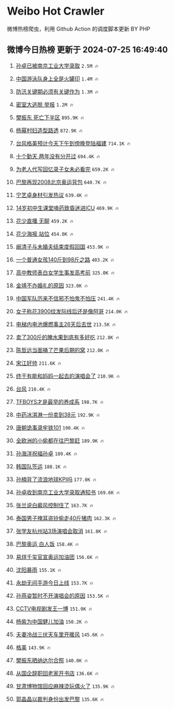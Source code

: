 # Weibo Hot Crawler 



微博热榜爬虫，利用 Github Action 的调度脚本更新 BY PHP 


## 微博今日热榜 更新于 2024-07-25 16:49:40 
1. [孙卓已被南京工业大学录取](https://s.weibo.com/weibo?q=%23%E5%AD%99%E5%8D%93%E5%B7%B2%E8%A2%AB%E5%8D%97%E4%BA%AC%E5%B7%A5%E4%B8%9A%E5%A4%A7%E5%AD%A6%E5%BD%95%E5%8F%96%23&t=31&band_rank=1&Refer=top) `2.5M 🔥` 

1. [中国游泳队身上全是火罐印](https://s.weibo.com/weibo?q=%23%E4%B8%AD%E5%9B%BD%E6%B8%B8%E6%B3%B3%E9%98%9F%E8%BA%AB%E4%B8%8A%E5%85%A8%E6%98%AF%E7%81%AB%E7%BD%90%E5%8D%B0%23&t=31&band_rank=2&Refer=top) `1.4M 🔥` 

1. [防汛关键期必须有关键作为](https://s.weibo.com/weibo?q=%23%E9%98%B2%E6%B1%9B%E5%85%B3%E9%94%AE%E6%9C%9F%E5%BF%85%E9%A1%BB%E6%9C%89%E5%85%B3%E9%94%AE%E4%BD%9C%E4%B8%BA%23&t=31&band_rank=3&Refer=top) `1.3M 🔥` 

1. [密室大逃脱 举报](https://s.weibo.com/weibo?q=%E5%AF%86%E5%AE%A4%E5%A4%A7%E9%80%83%E8%84%B1%20%E4%B8%BE%E6%8A%A5&t=31&band_rank=4&Refer=top) `1.2M 🔥` 

1. [樊振东 死亡下半区](https://s.weibo.com/weibo?q=%E6%A8%8A%E6%8C%AF%E4%B8%9C%20%E6%AD%BB%E4%BA%A1%E4%B8%8B%E5%8D%8A%E5%8C%BA&t=31&band_rank=5&Refer=top) `895.9K 🔥` 

1. [杨幂村妇造型路透](https://s.weibo.com/weibo?q=%23%E6%9D%A8%E5%B9%82%E6%9D%91%E5%A6%87%E9%80%A0%E5%9E%8B%E8%B7%AF%E9%80%8F%23&t=31&band_rank=6&Refer=top) `872.9K 🔥` 

1. [台风格美预计今天下午到傍晚登陆福建](https://s.weibo.com/weibo?q=%23%E5%8F%B0%E9%A3%8E%E6%A0%BC%E7%BE%8E%E9%A2%84%E8%AE%A1%E4%BB%8A%E5%A4%A9%E4%B8%8B%E5%8D%88%E5%88%B0%E5%82%8D%E6%99%9A%E7%99%BB%E9%99%86%E7%A6%8F%E5%BB%BA%23&t=31&band_rank=7&Refer=top) `714.1K 🔥` 

1. [十个勤天 两年没有分开过](https://s.weibo.com/weibo?q=%E5%8D%81%E4%B8%AA%E5%8B%A4%E5%A4%A9%20%E4%B8%A4%E5%B9%B4%E6%B2%A1%E6%9C%89%E5%88%86%E5%BC%80%E8%BF%87&t=31&band_rank=8&Refer=top) `694.4K 🔥` 

1. [为老人代写回忆录子女未必看完](https://s.weibo.com/weibo?q=%23%E4%B8%BA%E8%80%81%E4%BA%BA%E4%BB%A3%E5%86%99%E5%9B%9E%E5%BF%86%E5%BD%95%E5%AD%90%E5%A5%B3%E6%9C%AA%E5%BF%85%E7%9C%8B%E5%AE%8C%23&t=31&band_rank=9&Refer=top) `659.2K 🔥` 

1. [巴黎再现2008北京奥运背包](https://s.weibo.com/weibo?q=%23%E5%B7%B4%E9%BB%8E%E5%86%8D%E7%8E%B02008%E5%8C%97%E4%BA%AC%E5%A5%A5%E8%BF%90%E8%83%8C%E5%8C%85%23&t=31&band_rank=10&Refer=top) `640.7K 🔥` 

1. [宁艺卓身材引发热议](https://s.weibo.com/weibo?q=%23%E5%AE%81%E8%89%BA%E5%8D%93%E8%BA%AB%E6%9D%90%E5%BC%95%E5%8F%91%E7%83%AD%E8%AE%AE%23&t=31&band_rank=11&Refer=top) `639.4K 🔥` 

1. [14岁初中生课堂嗑药致昏迷进ICU](https://s.weibo.com/weibo?q=%2314%E5%B2%81%E5%88%9D%E4%B8%AD%E7%94%9F%E8%AF%BE%E5%A0%82%E5%97%91%E8%8D%AF%E8%87%B4%E6%98%8F%E8%BF%B7%E8%BF%9BICU%23&t=31&band_rank=12&Refer=top) `469.9K 🔥` 

1. [花少直播 无聊](https://s.weibo.com/weibo?q=%E8%8A%B1%E5%B0%91%E7%9B%B4%E6%92%AD%20%E6%97%A0%E8%81%8A&t=31&band_rank=13&Refer=top) `459.2K 🔥` 

1. [花少海报 站位](https://s.weibo.com/weibo?q=%E8%8A%B1%E5%B0%91%E6%B5%B7%E6%8A%A5%20%E7%AB%99%E4%BD%8D&t=31&band_rank=14&Refer=top) `454.0K 🔥` 

1. [阚清子与未婚夫结束度假回国](https://s.weibo.com/weibo?q=%23%E9%98%9A%E6%B8%85%E5%AD%90%E4%B8%8E%E6%9C%AA%E5%A9%9A%E5%A4%AB%E7%BB%93%E6%9D%9F%E5%BA%A6%E5%81%87%E5%9B%9E%E5%9B%BD%23&t=31&band_rank=15&Refer=top) `453.9K 🔥` 

1. [一个普通女孩140斤到98斤之路](https://s.weibo.com/weibo?q=%23%E4%B8%80%E4%B8%AA%E6%99%AE%E9%80%9A%E5%A5%B3%E5%AD%A9140%E6%96%A4%E5%88%B098%E6%96%A4%E4%B9%8B%E8%B7%AF%23&t=31&band_rank=16&Refer=top) `403.2K 🔥` 

1. [高中教师表白女学生事发高考前](https://s.weibo.com/weibo?q=%23%E9%AB%98%E4%B8%AD%E6%95%99%E5%B8%88%E8%A1%A8%E7%99%BD%E5%A5%B3%E5%AD%A6%E7%94%9F%E4%BA%8B%E5%8F%91%E9%AB%98%E8%80%83%E5%89%8D%23&t=31&band_rank=17&Refer=top) `325.0K 🔥` 

1. [金靖不办婚礼的原因](https://s.weibo.com/weibo?q=%23%E9%87%91%E9%9D%96%E4%B8%8D%E5%8A%9E%E5%A9%9A%E7%A4%BC%E7%9A%84%E5%8E%9F%E5%9B%A0%23&t=31&band_rank=18&Refer=top) `323.0K 🔥` 

1. [中国军队历来不信邪不怕鬼不怕压](https://s.weibo.com/weibo?q=%23%E4%B8%AD%E5%9B%BD%E5%86%9B%E9%98%9F%E5%8E%86%E6%9D%A5%E4%B8%8D%E4%BF%A1%E9%82%AA%E4%B8%8D%E6%80%95%E9%AC%BC%E4%B8%8D%E6%80%95%E5%8E%8B%23&t=31&band_rank=19&Refer=top) `241.4K 🔥` 

1. [女子称花3900纹发际线后还是像阿哥](https://s.weibo.com/weibo?q=%23%E5%A5%B3%E5%AD%90%E7%A7%B0%E8%8A%B13900%E7%BA%B9%E5%8F%91%E9%99%85%E7%BA%BF%E5%90%8E%E8%BF%98%E6%98%AF%E5%83%8F%E9%98%BF%E5%93%A5%23&t=31&band_rank=20&Refer=top) `214.0K 🔥` 

1. [电梯内电池爆燃事主26天后去世](https://s.weibo.com/weibo?q=%23%E7%94%B5%E6%A2%AF%E5%86%85%E7%94%B5%E6%B1%A0%E7%88%86%E7%87%83%E4%BA%8B%E4%B8%BB26%E5%A4%A9%E5%90%8E%E5%8E%BB%E4%B8%96%23&t=31&band_rank=21&Refer=top) `213.5K 🔥` 

1. [卖了300斤的腌水果到底有多好吃](https://s.weibo.com/weibo?q=%E5%8D%96%E4%BA%86300%E6%96%A4%E7%9A%84%E8%85%8C%E6%B0%B4%E6%9E%9C%E5%88%B0%E5%BA%95%E6%9C%89%E5%A4%9A%E5%A5%BD%E5%90%83&t=31&band_rank=22&Refer=top) `212.8K 🔥` 

1. [陈哲远当面捅了芒果后期的窝](https://s.weibo.com/weibo?q=%23%E9%99%88%E5%93%B2%E8%BF%9C%E5%BD%93%E9%9D%A2%E6%8D%85%E4%BA%86%E8%8A%92%E6%9E%9C%E5%90%8E%E6%9C%9F%E7%9A%84%E7%AA%9D%23&t=31&band_rank=23&Refer=top) `212.0K 🔥` 

1. [宋江好帅](https://s.weibo.com/weibo?q=%E5%AE%8B%E6%B1%9F%E5%A5%BD%E5%B8%85&t=31&band_rank=24&Refer=top) `211.6K 🔥` 

1. [终于有能和妈妈一起去的演唱会了](https://s.weibo.com/weibo?q=%23%E7%BB%88%E4%BA%8E%E6%9C%89%E8%83%BD%E5%92%8C%E5%A6%88%E5%A6%88%E4%B8%80%E8%B5%B7%E5%8E%BB%E7%9A%84%E6%BC%94%E5%94%B1%E4%BC%9A%E4%BA%86%23&t=31&band_rank=25&Refer=top) `210.9K 🔥` 

1. [台风](https://s.weibo.com/weibo?q=%E5%8F%B0%E9%A3%8E&t=31&band_rank=26&Refer=top) `210.4K 🔥` 

1. [TFBOYS才是最早的养成系](https://s.weibo.com/weibo?q=%23TFBOYS%E6%89%8D%E6%98%AF%E6%9C%80%E6%97%A9%E7%9A%84%E5%85%BB%E6%88%90%E7%B3%BB%23&t=31&band_rank=27&Refer=top) `198.7K 🔥` 

1. [中药冰淇淋一份卖到38元](https://s.weibo.com/weibo?q=%23%E4%B8%AD%E8%8D%AF%E5%86%B0%E6%B7%87%E6%B7%8B%E4%B8%80%E4%BB%BD%E5%8D%96%E5%88%B038%E5%85%83%23&t=31&band_rank=28&Refer=top) `192.9K 🔥` 

1. [唐朝诡事录牢铁101](https://s.weibo.com/weibo?q=%23%E5%94%90%E6%9C%9D%E8%AF%A1%E4%BA%8B%E5%BD%95%E7%89%A2%E9%93%81101%23&t=31&band_rank=29&Refer=top) `190.4K 🔥` 

1. [全欧洲的小偷都在往巴黎赶](https://s.weibo.com/weibo?q=%23%E5%85%A8%E6%AC%A7%E6%B4%B2%E7%9A%84%E5%B0%8F%E5%81%B7%E9%83%BD%E5%9C%A8%E5%BE%80%E5%B7%B4%E9%BB%8E%E8%B5%B6%23&t=31&band_rank=30&Refer=top) `189.9K 🔥` 

1. [孙海洋祝福孙卓](https://s.weibo.com/weibo?q=%23%E5%AD%99%E6%B5%B7%E6%B4%8B%E7%A5%9D%E7%A6%8F%E5%AD%99%E5%8D%93%23&t=31&band_rank=31&Refer=top) `189.4K 🔥` 

1. [韩国队签运](https://s.weibo.com/weibo?q=%E9%9F%A9%E5%9B%BD%E9%98%9F%E7%AD%BE%E8%BF%90&t=31&band_rank=32&Refer=top) `188.1K 🔥` 

1. [孙楠背了流浪地球KPI吗](https://s.weibo.com/weibo?q=%23%E5%AD%99%E6%A5%A0%E8%83%8C%E4%BA%86%E6%B5%81%E6%B5%AA%E5%9C%B0%E7%90%83KPI%E5%90%97%23&t=31&band_rank=33&Refer=top) `177.0K 🔥` 

1. [孙卓收到南京工业大学录取通知书](https://s.weibo.com/weibo?q=%23%E5%AD%99%E5%8D%93%E6%94%B6%E5%88%B0%E5%8D%97%E4%BA%AC%E5%B7%A5%E4%B8%9A%E5%A4%A7%E5%AD%A6%E5%BD%95%E5%8F%96%E9%80%9A%E7%9F%A5%E4%B9%A6%23&t=31&band_rank=34&Refer=top) `169.6K 🔥` 

1. [张兰说白癜风控制住了](https://s.weibo.com/weibo?q=%23%E5%BC%A0%E5%85%B0%E8%AF%B4%E7%99%BD%E7%99%9C%E9%A3%8E%E6%8E%A7%E5%88%B6%E4%BD%8F%E4%BA%86%23&t=31&band_rank=35&Refer=top) `163.7K 🔥` 

1. [泰国男子掩耳盗铃偷走40斤猪肉](https://s.weibo.com/weibo?q=%23%E6%B3%B0%E5%9B%BD%E7%94%B7%E5%AD%90%E6%8E%A9%E8%80%B3%E7%9B%97%E9%93%83%E5%81%B7%E8%B5%B040%E6%96%A4%E7%8C%AA%E8%82%89%23&t=31&band_rank=36&Refer=top) `162.3K 🔥` 

1. [张学友杭州站3场演唱会取消](https://s.weibo.com/weibo?q=%23%E5%BC%A0%E5%AD%A6%E5%8F%8B%E6%9D%AD%E5%B7%9E%E7%AB%993%E5%9C%BA%E6%BC%94%E5%94%B1%E4%BC%9A%E5%8F%96%E6%B6%88%23&t=31&band_rank=37&Refer=top) `161.8K 🔥` 

1. [巴黎奥运 白人饭](https://s.weibo.com/weibo?q=%E5%B7%B4%E9%BB%8E%E5%A5%A5%E8%BF%90%20%E7%99%BD%E4%BA%BA%E9%A5%AD&t=31&band_rank=38&Refer=top) `158.4K 🔥` 

1. [易烊千玺官宣奥运加油团](https://s.weibo.com/weibo?q=%23%E6%98%93%E7%83%8A%E5%8D%83%E7%8E%BA%E5%AE%98%E5%AE%A3%E5%A5%A5%E8%BF%90%E5%8A%A0%E6%B2%B9%E5%9B%A2%23&t=31&band_rank=39&Refer=top) `156.6K 🔥` 

1. [沈阳暴雨](https://s.weibo.com/weibo?q=%E6%B2%88%E9%98%B3%E6%9A%B4%E9%9B%A8&t=31&band_rank=40&Refer=top) `155.1K 🔥` 

1. [永劫无间手游今日上线](https://s.weibo.com/weibo?q=%23%E6%B0%B8%E5%8A%AB%E6%97%A0%E9%97%B4%E6%89%8B%E6%B8%B8%E4%BB%8A%E6%97%A5%E4%B8%8A%E7%BA%BF%23&t=31&band_rank=41&Refer=top) `153.7K 🔥` 

1. [孙燕姿暂时不开演唱会的原因](https://s.weibo.com/weibo?q=%23%E5%AD%99%E7%87%95%E5%A7%BF%E6%9A%82%E6%97%B6%E4%B8%8D%E5%BC%80%E6%BC%94%E5%94%B1%E4%BC%9A%E7%9A%84%E5%8E%9F%E5%9B%A0%23&t=31&band_rank=42&Refer=top) `153.5K 🔥` 

1. [CCTV电视剧发王一博](https://s.weibo.com/weibo?q=%23CCTV%E7%94%B5%E8%A7%86%E5%89%A7%E5%8F%91%E7%8E%8B%E4%B8%80%E5%8D%9A%23&t=31&band_rank=43&Refer=top) `151.0K 🔥` 

1. [杨紫为中国健儿加油](https://s.weibo.com/weibo?q=%23%E6%9D%A8%E7%B4%AB%E4%B8%BA%E4%B8%AD%E5%9B%BD%E5%81%A5%E5%84%BF%E5%8A%A0%E6%B2%B9%23&t=31&band_rank=44&Refer=top) `150.2K 🔥` 

1. [夫妻冷战三伏天车里开暖风](https://s.weibo.com/weibo?q=%23%E5%A4%AB%E5%A6%BB%E5%86%B7%E6%88%98%E4%B8%89%E4%BC%8F%E5%A4%A9%E8%BD%A6%E9%87%8C%E5%BC%80%E6%9A%96%E9%A3%8E%23&t=31&band_rank=45&Refer=top) `145.6K 🔥` 

1. [格美](https://s.weibo.com/weibo?q=%E6%A0%BC%E7%BE%8E&t=31&band_rank=46&Refer=top) `143.9K 🔥` 

1. [樊振东晒纳达尔合照](https://s.weibo.com/weibo?q=%23%E6%A8%8A%E6%8C%AF%E4%B8%9C%E6%99%92%E7%BA%B3%E8%BE%BE%E5%B0%94%E5%90%88%E7%85%A7%23&t=31&band_rank=47&Refer=top) `140.0K 🔥` 

1. [从国企辞职回老家开书店](https://s.weibo.com/weibo?q=%23%E4%BB%8E%E5%9B%BD%E4%BC%81%E8%BE%9E%E8%81%8C%E5%9B%9E%E8%80%81%E5%AE%B6%E5%BC%80%E4%B9%A6%E5%BA%97%23&t=31&band_rank=48&Refer=top) `136.6K 🔥` 

1. [甘肃博物馆回应麻辣烫玩偶火了](https://s.weibo.com/weibo?q=%23%E7%94%98%E8%82%83%E5%8D%9A%E7%89%A9%E9%A6%86%E5%9B%9E%E5%BA%94%E9%BA%BB%E8%BE%A3%E7%83%AB%E7%8E%A9%E5%81%B6%E7%81%AB%E4%BA%86%23&t=31&band_rank=49&Refer=top) `135.9K 🔥` 

1. [郭晶晶以裁判身份出发巴黎](https://s.weibo.com/weibo?q=%23%E9%83%AD%E6%99%B6%E6%99%B6%E4%BB%A5%E8%A3%81%E5%88%A4%E8%BA%AB%E4%BB%BD%E5%87%BA%E5%8F%91%E5%B7%B4%E9%BB%8E%23&t=31&band_rank=50&Refer=top) `135.6K 🔥` 

